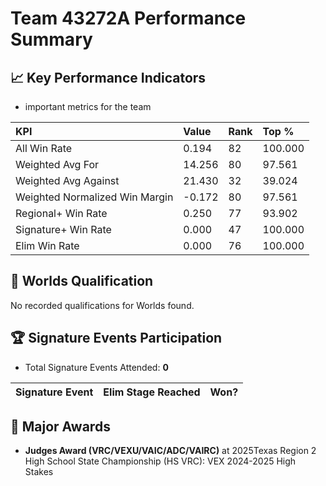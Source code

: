 # Team 43272A Performance Summary

## 📈 Key Performance Indicators
- important metrics for the team

| KPI | Value | Rank | Top % |
|:---|:-----|:----|:-----|
| All Win Rate | 0.194 | 82 | 100.000 |
| Weighted Avg For | 14.256 | 80 | 97.561 |
| Weighted Avg Against | 21.430 | 32 | 39.024 |
| Weighted Normalized Win Margin | -0.172 | 80 | 97.561 |
| Regional+ Win Rate | 0.250 | 77 | 93.902 |
| Signature+ Win Rate | 0.000 | 47 | 100.000 |
| Elim Win Rate | 0.000 | 76 | 100.000 |


## 🎯 Worlds Qualification
No recorded qualifications for Worlds found.

## 🏆 Signature Events Participation
- Total Signature Events Attended: **0**

| Signature Event | Elim Stage Reached | Won? |
|:----------------|:-------------------|:----|


## 🥇 Major Awards
- **Judges Award (VRC/VEXU/VAIC/ADC/VAIRC)** at 2025Texas Region 2 High School State Championship (HS VRC): VEX 2024-2025 High Stakes

